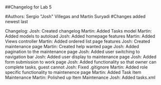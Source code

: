 ##Changelog for Lab 5

#Authors: Sergio "Josh" Villegas and Martin Suryadi
#Changes added newest last

Changelog:
Josh:   Created changelog
Martin: Added Tasks model
Martin: Added models to autoload
Josh:   Added homepage features
Martin: Added Views controller
Martin: Added ordered list page features
Josh:   Created maintenance page
Martin: Created help wanted page
Josh:   Added pagination to the maintenance page
Josh:   Added user switching to navigation bar
Josh:   Added user display to maintenance page
Josh:   Added form submission to work page
Josh:   Added functionality so that owner can complete tasks, guest cannot
Josh:   Fixed .gitignore
Martin: Added role specific functionality to maintenence page
Martin: Added Task Item Maintenance
Martin: Polished up Item Maintenance
Josh:   Added tasks.xml